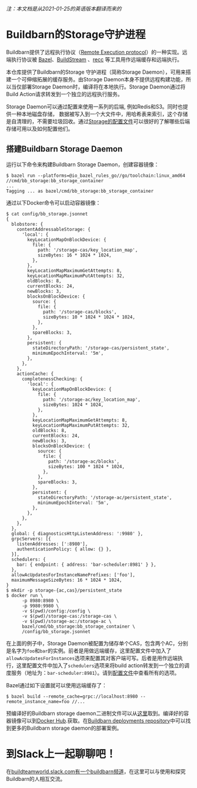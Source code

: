 *注：本文档是从2021-01-25的英语版本翻译而来的*
# Buildbarn的Storage守护进程

Buildbarn提供了远程执行协议（[Remote Execution protocol](https://github.com/bazelbuild/remote-apis)）的一种实现。远端执行协议被 [Bazel](https://bazel.build/)、[BuildStream](https://wiki.gnome.org/Projects/BuildStream/) 、[recc](https://gitlab.com/bloomberg/recc) 等工具用作远端缓存和远端执行。

本仓库提供了Buildbarn的Storage 守护进程（简称Storage Daemon），可用来搭建一个可伸缩拓展的缓存服务。由Storage Daemon本身不提供远程构建功能，所以当仅部署Storage Daemon时，编译将在本地执行。Storage Daemon通过将Build Action请求转发到一个独立的远程执行服务。

Storage Daemon可以通过配置来使用一系列的后端, 例如Redis和S3。同时也提供一种本地磁盘存储， 数据被写入到一个大文件中，用哈希表来索引，这个存储是自清理的，不需要垃圾回收。通过[Storage的配置文件]((https://github.com/buildbarn/bb-storage/blob/master/pkg/proto/configuration/blobstore/blobstore.proto))可以很好的了解哪些后端存储可用以及如何配置他们。

## 搭建Buildbarn Storage Daemon

运行以下命令来构建Buildbarn Storage Daemon，创建容器镜像：

```
$ bazel run --platforms=@io_bazel_rules_go//go/toolchain:linux_amd64 //cmd/bb_storage:bb_storage_container
...
Tagging ... as bazel/cmd/bb_storage:bb_storage_container
```

通过以下Docker命令可以启动容器镜像：

```
$ cat config/bb_storage.jsonnet
{
  blobstore: {
    contentAddressableStorage: {
      'local': {
        keyLocationMapOnBlockDevice: {
          file: {
            path: '/storage-cas/key_location_map',
            sizeBytes: 16 * 1024 * 1024,
          },
        },
        keyLocationMapMaximumGetAttempts: 8,
        keyLocationMapMaximumPutAttempts: 32,
        oldBlocks: 8,
        currentBlocks: 24,
        newBlocks: 3,
        blocksOnBlockDevice: {
          source: {
            file: {
              path: '/storage-cas/blocks',
              sizeBytes: 10 * 1024 * 1024 * 1024,
            },
          },
          spareBlocks: 3,
        },
        persistent: {
          stateDirectoryPath: '/storage-cas/persistent_state',
          minimumEpochInterval: '5m',
        },
      },
    },
    actionCache: {
      completenessChecking: {
        'local': {
          keyLocationMapOnBlockDevice: {
            file: {
              path: '/storage-ac/key_location_map',
              sizeBytes: 1024 * 1024,
            },
          },
          keyLocationMapMaximumGetAttempts: 8,
          keyLocationMapMaximumPutAttempts: 32,
          oldBlocks: 8,
          currentBlocks: 24,
          newBlocks: 3,
          blocksOnBlockDevice: {
            source: {
              file: {
                path: '/storage-ac/blocks',
                sizeBytes: 100 * 1024 * 1024,
              },
            },
            spareBlocks: 3,
          },
          persistent: {
            stateDirectoryPath: '/storage-ac/persistent_state',
            minimumEpochInterval: '5m',
          },
        },
      },
    },
  },
  global: { diagnosticsHttpListenAddress: ':9980' },
  grpcServers: [{
    listenAddresses: [':8980'],
    authenticationPolicy: { allow: {} },
  }],
  schedulers: {
    bar: { endpoint: { address: 'bar-scheduler:8981' } },
  },
  allowAcUpdatesForInstanceNamePrefixes: ['foo'],
  maximumMessageSizeBytes: 16 * 1024 * 1024,
}
$ mkdir -p storage-{ac,cas}/persistent_state
$ docker run \
      -p 8980:8980 \
      -p 9980:9980 \
      -v $(pwd)/config:/config \
      -v $(pwd)/storage-cas:/storage-cas \
      -v $(pwd)/storage-ac:/storage-ac \
      bazel/cmd/bb_storage:bb_storage_container \
      /config/bb_storage.jsonnet
```

在上面的例子中，Storage Daemon被配置为储存单个CAS，包含两个AC，分别是名字为`foo`和`bar`的实例。前者是用做远端缓存，这里配置文件中加入了`allowAcUpdatesForInstances`选项来配置其对客户端可写。后者是用作远端执行，这里配置文件中加入了`schedulers`选项来将build action转发到一个独立的调度服务（地址为：`bar-scheduler:8981`）。请到[配置文件](https://github.com/buildbarn/bb-storage/blob/master/pkg/proto/configuration/bb_storage/bb_storage.proto)中查看所有的选项。

Bazel通过如下设置就可以使用远端缓存了：

```
$ bazel build --remote_cache=grpc://localhost:8980 --remote_instance_name=foo //...
```

预编译好的Buildbarn storage daemon二进制文件可以从[这里](https://github.com/buildbarn/bb-storage/actions?query=event%3Apush+branch%3Amaster+is%3Asuccess+workflow%3Amaster)取到。编译好的容器镜像可以到[Docker Hub](https://hub.docker.com/r/buildbarn/bb-storage).获取。在[Buildbarn deployments repository](https://github.com/buildbarn/bb-deployments)中可以找到更多的Buildbarn storage daemon的部署案例。

# 到Slack上一起聊聊吧！

在[buildteamworld.slack.com有一个buildbarn频道](https://bit.ly/2SG1amT)，在这里可以与使用和探究Buildbarn的人相互交流。
